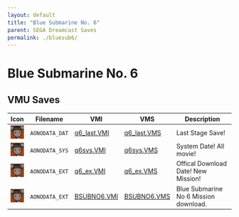 ```yaml
---
layout: default
title: "Blue Submarine No. 6"
parent: SEGA Dreamcast Saves
permalink: ./bluesub6/
---
```

# Blue Submarine No. 6

## VMU Saves

| Icon | Filename | VMI | VMS | Description |
|------|----------|-----|-----|-------------|
| ![Blue Submarine No. 6](../icons/AONODATA_DAT.GIF) | `AONODATA_DAT` | [q6_last.VMI](q6_last.VMI) | [q6_last.VMS](q6_last.VMS) | Last Stage Save! |
| ![Blue Submarine No. 6](../icons/AONODATA_SYS.GIF) | `AONODATA_SYS` | [q6sys.VMI](q6sys.VMI) | [q6sys.VMS](q6sys.VMS) | System Date! All movie! |
| ![Blue Submarine No. 6](../icons/AONODATA_EXT.GIF) | `AONODATA_EXT` | [q6_ex.VMI](q6_ex.VMI) | [q6_ex.VMS](q6_ex.VMS) | Offical Download Date! New Mission! |
| ![Blue Submarine No. 6](../icons/AONODATA_EXT.GIF) | `AONODATA_EXT` | [BSUBNO6.VMI](BSUBNO6.VMI) | [BSUBNO6.VMS](BSUBNO6.VMS) | Blue Submarine No 6 Mission download. |
